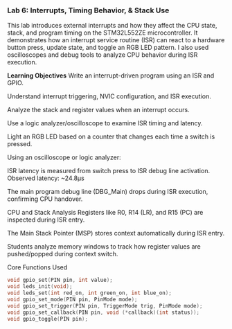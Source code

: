 ### Lab 6: Interrupts, Timing Behavior, & Stack Use ###

This lab introduces external interrupts and how they affect the CPU state, stack, and program timing on the STM32L552ZE microcontroller. It demonstrates how an interrupt service routine (ISR) can react to a hardware button press, update state, and toggle an RGB LED pattern. 
I also used oscilloscopes and debug tools to analyze CPU behavior during ISR execution.

**Learning Objectives**
Write an interrupt-driven program using an ISR and GPIO.

Understand interrupt triggering, NVIC configuration, and ISR execution.

Analyze the stack and register values when an interrupt occurs.

Use a logic analyzer/oscilloscope to examine ISR timing and latency.

Light an RGB LED based on a counter that changes each time a switch is pressed.

Using an oscilloscope or logic analyzer:

ISR latency is measured from switch press to ISR debug line activation. Observed latency: ~24.8µs

The main program debug line (DBG_Main) drops during ISR execution, confirming CPU handover.

CPU and Stack Analysis
Registers like R0, R14 (LR), and R15 (PC) are inspected during ISR entry.

The Main Stack Pointer (MSP) stores context automatically during ISR entry.

Students analyze memory windows to track how register values are pushed/popped during context switch.

Core Functions Used

```c
void gpio_set(PIN pin, int value);
void leds_init(void);
void leds_set(int red_on, int green_on, int blue_on);
void gpio_set_mode(PIN pin, PinMode mode);
void gpio_set_trigger(PIN pin, TriggerMode trig, PinMode mode);
void gpio_set_callback(PIN pin, void (*callback)(int status));
void gpio_toggle(PIN pin);
